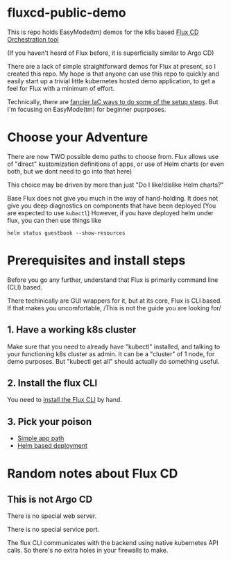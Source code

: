 # fluxcd-public-demo

This is repo holds EasyMode(tm) demos for the k8s based [Flux CD Orchestration tool](https://fluxcd.io/)

(If you haven't heard of Flux before, it is superficially similar to Argo CD)

There are a lack of simple straightforward demos for Flux at present, so I created this repo.
My hope is that anyone can use this repo to quickly and easily start up a trivial little
kubernetes hosted demo application, to get a feel for Flux with a minimum of effort.

Technically, there are [fancier IaC ways to do some of the setup steps](https://registry.terraform.io/providers/fluxcd/flux/latest).
But I'm focusing on EasyMode(tm) for beginner puprposes.

# Choose your Adventure

There are now TWO possible demo paths to choose from.
Flux allows use of "direct" kustomization definitions of apps, or use of Helm charts
(or even both, but we dont need to go into that here)

This choice may be driven by more than just "Do I like/dislike Helm charts?"

Base Flux does not give you much in the way of hand-holding. It does not give you deep diagnostics on 
components that have been deployed (You are expected to use `kubectl`)
However, if you have deployed helm under flux, you can then use things like

    helm status guestbook --show-resources


# Prerequisites and install steps

Before you go any further, understand that Flux is primarily command line (CLI) based.

There techinically are GUI wrappers for it, but at its core, Flux is CLI based. 
If that makes you uncomfortable, /This is not the guide you are looking for/

## 1. Have a working k8s cluster

Make sure that you need to already have "kubectl" installed, and talking to your functioning k8s cluster as admin.
It can be a "cluster" of 1 node, for demo purposes. But "kubectl get all" should actually do something useful.

## 2. Install the flux CLI

You need to [install the Flux CLI](https://fluxcd.io/flux/installation/#install-the-flux-cli) by hand.

## 3. Pick your poison

* [Simple app path](clusters/ppbrown-demo/README.md)
* [Helm based deployment](helmbased/README.md)



# Random notes about Flux CD

##  This is not Argo CD

There is no special web server.

There is no special service port.

The flux CLI communicates with the backend using native kubernetes API calls. So there's no extra holes in your firewalls to make.

